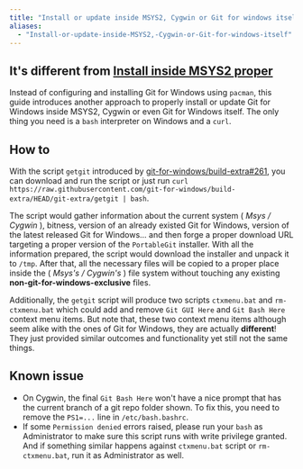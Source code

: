 ```yaml
---
title: "Install or update inside MSYS2, Cygwin or Git for windows itself"
aliases:
  - "Install-or-update-inside-MSYS2,-Cygwin-or-Git-for-windows-itself"
---
```

## It's different from [Install inside MSYS2 proper](./install-inside-msys2-proper.html)

Instead of configuring and installing Git for Windows using `pacman`, this guide introduces another approach to properly install or update Git for Windows inside MSYS2, Cygwin or even Git for Windows itself. The only thing you need is a `bash` interpreter on Windows and a `curl`.

## How to

With the script `getgit` introduced by [git-for-windows/build-extra#261](https://github.com/git-for-windows/build-extra/pull/261), you can download and run the script or just run `curl https://raw.githubusercontent.com/git-for-windows/build-extra/HEAD/git-extra/getgit | bash`.

The script would gather information about the current system ( *Msys / Cygwin* ), bitness, version of an already existed Git for Windows, version of the latest released Git for Windows... and then forge a proper download URL targeting a proper version of the `PortableGit` installer.
With all the information prepared, the script would download the installer and unpack it to `/tmp`. After that, all the necessary files will be copied to a proper place inside the ( *Msys's / Cygwin's* ) file system without touching any existing **non-git-for-windows-exclusive** files.

Additionally, the `getgit` script will produce two scripts `ctxmenu.bat` and `rm-ctxmenu.bat` which could add and remove `Git GUI Here` and `Git Bash Here` context menu items. But note that, these two context menu items although seem alike with the ones of Git for Windows, they are actually **different**! They just provided similar outcomes and functionality yet still not the same things.

## Known issue
* On Cygwin, the final `Git Bash Here` won't have a nice prompt that has the current branch of a git repo folder shown. To fix this, you need to remove the `PS1=...` line in `/etc/bash.bashrc`.
* If some `Permission denied` errors raised, please run your `bash` as Administrator to make sure this script runs with write privilege granted. And if something similar happens against `ctxmenu.bat` script or `rm-ctxmenu.bat`, run it as Administrator as well.
